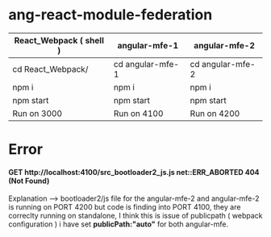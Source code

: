 # ang-react-module-federation

| React_Webpack ( shell )  | angular-mfe-1    | angular-mfe-2 |
| ------------------------ | -------------    | ------------- |
|    cd React_Webpack/     | cd angular-mfe-1 |   cd angular-mfe-2            |
| npm i            | npm i    |       npm i        |
|npm start| npm start|npm start|
|Run on 3000|Run on 4100| Run on 4200|


# Error
#### GET http://localhost:4100/src_bootloader2_js.js net::ERR_ABORTED 404 (Not Found)
Explanation --> bootloader2/js file for the angular-mfe-2 and angular-mfe-2 is running on PORT 4200 but code is finding into PORT 4100, they are correclty running on standalone, I think this is issue of publicpath ( webpack configuration ) i have set **publicPath:"auto"** for both angular-mfe. 
